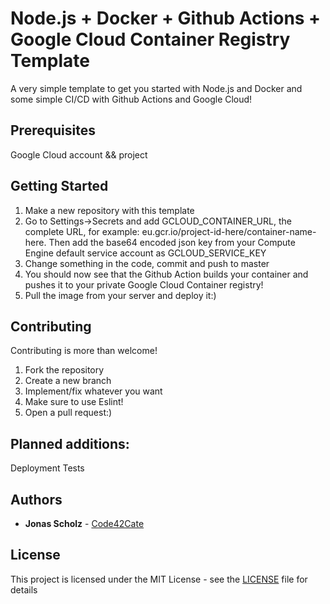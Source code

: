 # Node.js + Docker + Github Actions + Google Cloud Container Registry Template

A very simple template to get you started with Node.js and Docker and some simple CI/CD with Github Actions and Google Cloud!


## Prerequisites
Google Cloud account && project

## Getting Started

1. Make a new repository with this template
2. Go to Settings->Secrets and add GCLOUD_CONTAINER_URL, the complete URL, for example: eu.gcr.io/project-id-here/container-name-here. Then add the base64 encoded json key from your Compute Engine default service account as GCLOUD_SERVICE_KEY
3. Change something in the code, commit and push to master
4. You should now see that the Github Action builds your container and pushes it to your private Google Cloud Container registry!
5. Pull the image from your server and deploy it:)

## Contributing

Contributing is more than welcome!

1. Fork the repository
2. Create a new branch
3. Implement/fix whatever you want
4. Make sure to use Eslint!
5. Open a pull request:)

## Planned additions:
Deployment
Tests

## Authors

* **Jonas Scholz** - [Code42Cate](https://github.com/Code42Cate)

## License

This project is licensed under the MIT License - see the [LICENSE](LICENSE) file for details
